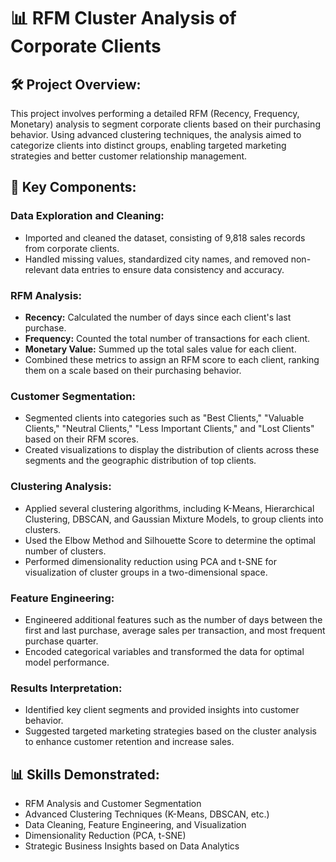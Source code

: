 # 📊 RFM Cluster Analysis of Corporate Clients

## 🛠 Project Overview:

This project involves performing a detailed RFM (Recency, Frequency, Monetary) analysis to segment corporate clients based on their purchasing behavior. Using advanced clustering techniques, the analysis aimed to categorize clients into distinct groups, enabling targeted marketing strategies and better customer relationship management.

## 🚀 Key Components:

### Data Exploration and Cleaning:

- Imported and cleaned the dataset, consisting of 9,818 sales records from corporate clients.
- Handled missing values, standardized city names, and removed non-relevant data entries to ensure data consistency and accuracy.
  
### RFM Analysis:

- **Recency:** Calculated the number of days since each client's last purchase.
- **Frequency:** Counted the total number of transactions for each client.
- **Monetary Value:** Summed up the total sales value for each client.
- Combined these metrics to assign an RFM score to each client, ranking them on a scale based on their purchasing behavior.
  
### Customer Segmentation:

- Segmented clients into categories such as "Best Clients," "Valuable Clients," "Neutral Clients," "Less Important Clients," and "Lost Clients" based on their RFM scores.
- Created visualizations to display the distribution of clients across these segments and the geographic distribution of top clients.
  
### Clustering Analysis:

- Applied several clustering algorithms, including K-Means, Hierarchical Clustering, DBSCAN, and Gaussian Mixture Models, to group clients into clusters.
- Used the Elbow Method and Silhouette Score to determine the optimal number of clusters.
- Performed dimensionality reduction using PCA and t-SNE for visualization of cluster groups in a two-dimensional space.
  
### Feature Engineering:

- Engineered additional features such as the number of days between the first and last purchase, average sales per transaction, and most frequent purchase quarter.
- Encoded categorical variables and transformed the data for optimal model performance.
  
### Results Interpretation:

- Identified key client segments and provided insights into customer behavior.
- Suggested targeted marketing strategies based on the cluster analysis to enhance customer retention and increase sales.
  
## 📊 Skills Demonstrated:

- RFM Analysis and Customer Segmentation
- Advanced Clustering Techniques (K-Means, DBSCAN, etc.)
- Data Cleaning, Feature Engineering, and Visualization
- Dimensionality Reduction (PCA, t-SNE)
- Strategic Business Insights based on Data Analytics
